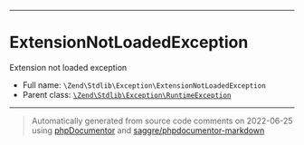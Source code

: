 ***

# ExtensionNotLoadedException

Extension not loaded exception

* Full name: `\Zend\Stdlib\Exception\ExtensionNotLoadedException`
* Parent class: [`\Zend\Stdlib\Exception\RuntimeException`](./RuntimeException.md)

***
> Automatically generated from source code comments on 2022-06-25 using [phpDocumentor](http://www.phpdoc.org/) and [saggre/phpdocumentor-markdown](https://github.com/Saggre/phpDocumentor-markdown)
